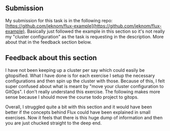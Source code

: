 ## Submission

My submission for this task is in the following repo: [https://github.com/jeknom/flux-example](https://github.com/jeknom/flux-example). Basically just followed the example in this section so it's not really my "cluster configuration" as the task is requesting in the description. More about that in the feedback section below.

## Feedback about this section

I have not been keeping up a cluster per say which could easily be gitopsified. What I have done is for each exercise I setup the necessary configurations and then spin up the cluster with those. Because of this, I felt super confused about what is meant by "move your cluster configuration to GitOps". I don't really understand this exercise. The following makes more sense because I should move the course todo project to gitops.

Overall, I struggled quite a bit with this section and it would have been better if the concepts behind Flux could have been explained in small exercises. Now it feels that there is this huge dump of information and then you are just chucked straight to the deep end.
